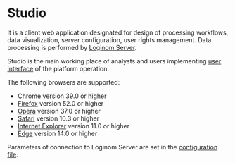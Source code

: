# Studio

It is a client web application designated for design of processing workflows, data visualization, server configuration, user rights management. Data processing is performed by [Loginom Server](../server/README.md).

Studio is the main working place of analysts and users implementing [user interface](https://help.loginom.ru) of the platform operation.

The following browsers are supported:

* [Chrome](https://www.google.ru/chrome/) version 39.0 or higher
* [Firefox](https://www.mozilla.org/en-US/firefox/organizations/) version 52.0 or higher
* [Opera](http://www.opera.com/ru) version 37.0 or higher
* [Safari](https://www.apple.com/ru/safari/) version 10.3 or higher
* [Internet Explorer](https://www.microsoft.com/ru-ru/download/internet-explorer.aspx) version 11.0 or higher
* [Edge](https://www.microsoft.com/ru-ru/windows/microsoft-edge) version 14.0 or higher

Parameters of connection to Loginom Server are set in the [configuration file](./config.md).